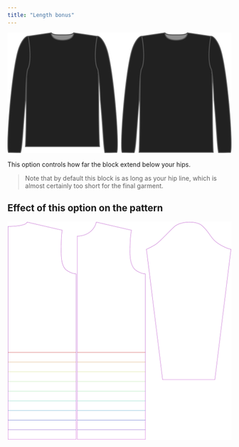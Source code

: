 ```yaml
---
title: "Length bonus"
---
```


![The length bonus option on Brian](./lengthbonus.svg)

This option controls how far the block extend below your hips.

> Note that by default this block is as long as your hip line, which is almost certainly too short for the final garment.

## Effect of this option on the pattern

![This image shows the effect of this option by superimposing several variants that have a different value for this option](brian_lengthbonus_sample.svg "Effect of this option on the pattern")
